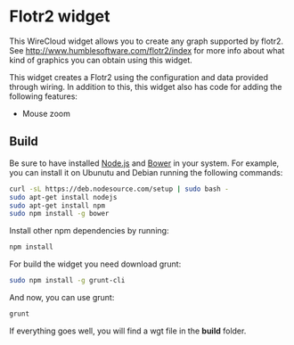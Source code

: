 Flotr2 widget
=============

This WireCloud widget allows you to create any graph supported by flotr2. See http://www.humblesoftware.com/flotr2/index for more info about what kind of graphics you can obtain using this widget.

This widget creates a Flotr2 using the configuration and data provided through wiring. In addition to this, this widget also has code for adding the following features:

* Mouse zoom

## Build

Be sure to have installed [Node.js](http://node.js) and [Bower](http://bower.io) in your system. For example, you can install it on Ubunutu and Debian running the following commands:

```bash
curl -sL https://deb.nodesource.com/setup | sudo bash -
sudo apt-get install nodejs
sudo apt-get install npm
sudo npm install -g bower
```

Install other npm dependencies by running:

```bash
npm install
```

For build the widget you need download grunt:

```bash
sudo npm install -g grunt-cli
```

And now, you can use grunt:

```bash
grunt
```

If everything goes well, you will find a wgt file in the **build** folder.